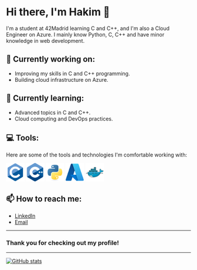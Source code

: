 # Hi there, I'm Hakim 👋
I'm a student at 42Madrid learning C and C++, and I'm also a Cloud Engineer on Azure. I mainly know Python, C, C++ and have minor knowledge in web development.

## 🔭 Currently working on:

-   Improving my skills in C and C++ programming.
-   Building cloud infrastructure on Azure.
## 🌱 Currently learning:

-   Advanced topics in C and C++.
-   Cloud computing and DevOps practices.

## 💻 Tools:

Here are some of the tools and technologies I'm comfortable working with:

<p > <img src="https://raw.githubusercontent.com/devicons/devicon/master/icons/c/c-original.svg" alt="C" height="50" /> <img src="https://raw.githubusercontent.com/devicons/devicon/master/icons/cplusplus/cplusplus-original.svg" alt="C++" height="50" /> <img src="https://raw.githubusercontent.com/devicons/devicon/master/icons/python/python-original.svg" alt="Python" height="50" /> <img src="https://raw.githubusercontent.com/devicons/devicon/master/icons/azure/azure-original.svg" alt="Azure" height="50" /> <img src="https://raw.githubusercontent.com/devicons/devicon/master/icons/docker/docker-original.svg" alt="Docker" height="50" /> </p>

## 📫 How to reach me:

-   [LinkedIn](https://www.linkedin.com/in/hakim-ahmed-212090257/)
-   [Email](mailto:ahmedh90111@gmail.com)
---
### Thank you for checking out my profile!
---
<p>
  <a href="https://github.com/HakimHC">
    <img src="https://github-readme-stats.vercel.app/api?username=HakimHC&show_icons=true&theme=radical" alt="GitHub stats" />
  </a>
</p>
